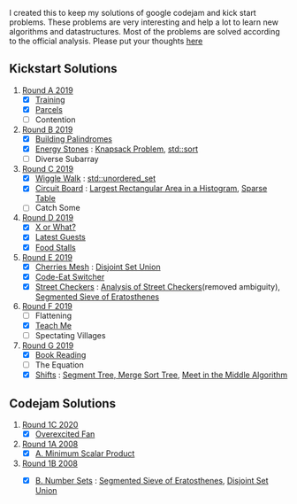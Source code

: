 I created this to keep my solutions of google codejam and kick start problems. These problems are very interesting and help a lot to learn new algorithms and datastructures. Most of the problems are solved according to the official analysis. Please put your thoughts [here](https://github.com/alhasanmridha/codejam/issues/3)

## Kickstart Solutions
1. [Round A 2019](https://codingcompetitions.withgoogle.com/kickstart/round/0000000000050e01)
    - [x] [Training](https://github.com/alhasanmridha/codejam/blob/master/Kick%20Start/Kick%20Start%20Round%20A%202019/Training.cpp)
    - [x] [Parcels](https://github.com/alhasanmridha/codejam/blob/master/Kick%20Start/Kick%20Start%20Round%20A%202019/Parcels.cpp)
    - [ ] Contention
1. [Round B 2019](https://codingcompetitions.withgoogle.com/kickstart/round/0000000000050eda)
    - [x] [Building Palindromes](https://github.com/alhasanmridha/codejam/blob/master/Kick%20Start/Kick%20Start%20Round%20B%202019%20/Building%20Palindromes.cpp)
    - [x] [Energy Stones](https://github.com/alhasanmridha/codejam/blob/master/Kick%20Start/Kick%20Start%20Round%20B%202019%20/Energy%20Stones.cpp) : [Knapsack Problem](https://en.wikipedia.org/wiki/Knapsack_problem), [std::sort](https://en.cppreference.com/w/cpp/algorithm/sort)
    - [ ] Diverse Subarray
1. [Round C 2019](https://codingcompetitions.withgoogle.com/kickstart/round/0000000000050ff2)
    - [x] [Wiggle Walk](https://github.com/alhasanmridha/codejam/blob/master/Kick%20Start/Kick%20Start%20Round%20C%202019/Wiggle%20Walk.cpp) : [std::unordered_set](https://en.cppreference.com/w/cpp/container/unordered_set)
    - [x] [Circuit Board](https://github.com/alhasanmridha/codejam/blob/master/Kick%20Start/Kick%20Start%20Round%20C%202019/Circuit%20Board.cpp) : [Largest Rectangular Area in a Histogram](https://www.geeksforgeeks.org/largest-rectangle-under-histogram/), [Sparse Table](https://cp-algorithms.com/data_structures/sparse-table.html)
    - [ ] Catch Some
2. [Round D 2019](https://codingcompetitions.withgoogle.com/kickstart/round/0000000000051061)
    - [x] [X or What?](https://github.com/alhasanmridha/codejam/blob/master/Kick%20Start/Kick%20Start%20Round%20D%202019/X%20or%20What.cpp)
    - [x] [Latest Guests](https://github.com/alhasanmridha/codejam/blob/master/Kick%20Start/Kick%20Start%20Round%20D%202019/Latest%20Guest.cpp)
    - [x] [Food Stalls](https://github.com/alhasanmridha/codejam/blob/master/Kick%20Start/Kick%20Start%20Round%20D%202019/Food%20Stalls.cpp)
1. [Round E 2019](https://codingcompetitions.withgoogle.com/kickstart/round/0000000000050edb)
    - [x] [Cherries Mesh](https://github.com/alhasanmridha/codejam/blob/master/Kick%20Start/Kick%20Start%20Round%20E%202019/Cherries%20Mesh.cpp) : [Disjoint Set Union](https://cp-algorithms.com/data_structures/disjoint_set_union.html)
    - [x] [Code-Eat Switcher](https://github.com/alhasanmridha/codejam/blob/master/Kick%20Start/Kick%20Start%20Round%20E%202019/Code-Eat%20Switcher.cpp)
    - [x] [Street Checkers](https://github.com/alhasanmridha/codejam/blob/master/Kick%20Start/Kick%20Start%20Round%20E%202019/Street%20Checkers.cpp) : [Analysis of Street Checkers](https://alhasanmridha.github.io/street_checkers.html)(removed ambiguity), [Segmented Sieve of Eratosthenes](https://forthright48.com/segmented-sieve-of-eratosthenes/)
1. [Round F 2019](https://codingcompetitions.withgoogle.com/kickstart/round/0000000000050edc)
    - [ ] Flattening
    - [x] [Teach Me](https://github.com/alhasanmridha/codejam/blob/master/Kick%20Start/Round%20F%202019/teachme.cpp)
    - [ ] Spectating Villages
1. [Round G 2019](https://codingcompetitions.withgoogle.com/kickstart/round/0000000000050e02)
    - [x] [Book Reading](https://github.com/alhasanmridha/codejam/blob/master/Kick%20Start/Kick%20Start%20Round%20G%202019/Book%20Reading.cpp)
    - [ ] The Equation
    - [x] [Shifts](https://github.com/alhasanmridha/codejam/blob/master/Kick%20Start/Kick%20Start%20Round%20G%202019/Shifts.cpp) : [Segment Tree, Merge Sort Tree](https://cp-algorithms.com/data_structures/segment_tree.html), [Meet in the Middle Algorithm](https://www.quora.com/What-is-meet-in-the-middle-algorithm-w-r-t-competitive-programming)

## Codejam Solutions
1. [Round 1C 2020](https://codingcompetitions.withgoogle.com/codejam/)
    - [x] [Overexcited Fan](https://github.com/alhasanmridha/codejam/blob/master/Code%20Jam/Round%201C%202020/Overexcited%20Fan.cpp)
1. [Round 1A 2008]()
    - [x] [A. Minimum Scalar Product](https://github.com/alhasanmridha/codejam/blob/master/Code%20Jam/Round%201A%202008/A.%20Minimum%20Scalar%20Product.py)
1. [Round 1B 2008](https://codingcompetitions.withgoogle.com/kickstart/round/0000000000050e01)
    - [x] [B. Number Sets](https://github.com/alhasanmridha/codejam/blob/master/Code%20Jam/Round%201B%202008/B.%20Number%20Sets.cpp) : [Segmented Sieve of Eratosthenes](https://forthright48.com/segmented-sieve-of-eratosthenes/), [Disjoint Set Union](https://cp-algorithms.com/data_structures/disjoint_set_union.html)
    
